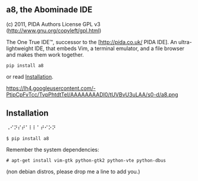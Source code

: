 
a8, the Abominade IDE
--

(c) 2011, PIDA Authors
License GPL v3 (http://www.gnu.org/copyleft/gpl.html)



The One True IDE™, successor to the [http://pida.co.uk/ PIDA IDE]. An ultra-lightweight IDE, that embeds Vim, a terminal emulator, and a file browser and makes them work together.

    pip install a8

or read [Installation](#installation).

https://lh4.googleusercontent.com/-PtipCpFvTcc/TvpPhtdtTeI/AAAAAAAADI0/tUVBvU3uLAA/s0-d/a8.png


Installation
--

⠠⠊⠝⠎⠞⠁⠇⠇⠁⠞⠊⠕⠝

    $ pip install a8

Remember the system dependencies:

    # apt-get install vim-gtk python-gtk2 python-vte python-dbus

(non debian distros, please drop me a line to add you.)



